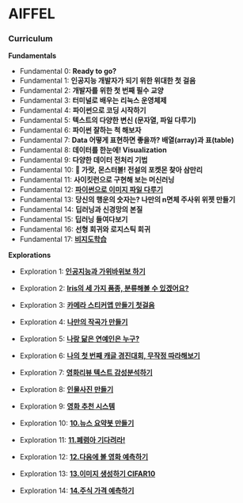 # AIFFEL

### Curriculum



**Fundamentals**

- Fundamental 0:  **Ready to go?**
- Fundamental 1: **인공지능 개발자가 되기 위한 위대한 첫 걸음**
- Fundamental 2: **개발자를 위한 첫 번째 필수 교양**
- Fundamental 3: **터미널로 배우는 리눅스 운영체제**
- Fundamental 4: **파이썬으로 코딩 시작하기**
- Fundamental 5: **텍스트의 다양한 변신 (문자열, 파일 다루기)**
- Fundamental 6: **파이썬 잘하는 척 해보자**
- Fundamental 7: **Data 어떻게 표현하면 좋을까? 배열(array)과 표(table)**
- Fundamental 8: **데이터를 한눈에! Visualization**
- Fundamental 9: **다양한 데이터 전처리 기법**
- Fundamental 10: **🦄 가랏, 몬스터볼! 전설의 포켓몬 찾아 삼만리**
- Fundamental 11: **사이킷런으로 구현해 보는 머신러닝**
- Fundamental 12: [**파이썬으로 이미지 파일 다루기**](./fundamentals/F12/README.md)
- Fundamental 13: **당신의 행운의 숫자는? 나만의 n면체 주사위 위젯 만들기**
- Fundamental 14: **딥러닝과 신경망의 본질**
- Fundamental 15: **딥러닝 들여다보기**
- Fundamental 16: **선형 회귀와 로지스틱 회귀**
- Fundamental 17: [**비지도학습**](./fundamentals/F17/README.md)



**Explorations**

- Exploration 1: [**인공지능과 가위바위보 하기**](./explorations/E1/rock-scissor-paper.ipynb)

- Exploration 2: [**Iris의 세 가지 품종, 분류해볼 수 있겠어요?**](explorations/E2/sklearn-toy-dataset-classifer.ipynb)

- Exploration 3: [**카메라 스티커앱 만들기 첫걸음**](explorations/E3/camera_sticker.ipynb)

- Exploration 4: [**나만의 작곡가 만들기**](explorations/E4/Lyricist.ipynb)

- Exploration 5: [**나랑 닮은 연예인은 누구?**](explorations/E5/celebrity_similarity.ipynb)

- Exploration 6: [**나의 첫 번째 캐글 경진대회, 무작정 따라해보기**](explorations/E6/House-Price-Prediction.ipynb)

- Exploration 7: [**영화리뷰 텍스트 감성분석하기**](explorations/E7/naver_movie.ipynb)

- Exploration 8: [**인물사진 만들기**](explorations/E8/portrait.ipynb)

- Exploration 9: [**영화 추천 시스템**](explorations/E9/movie_recommend.ipynb)

- Exploration 10: [**10.뉴스 요약봇 만들기**](explorations/E10/news_summarization.ipynb)

- Exploration 11: [**11.폐렴아 기다려라!**](explorations/E11/diagnose_pneumonia.ipynb)

- Exploration 12: [**12.다음에 볼 영화 예측하기**](explorations/E12/predict_next_movie.ipynb)

- Exploration 13: [**13.이미지 생성하기 CIFAR10**](explorations/E13/image_generator.ipynb)

- Exploration 14: [**14.주식 가격 예측하기**](explorations/E14/predict_stock.ipynb)

  

